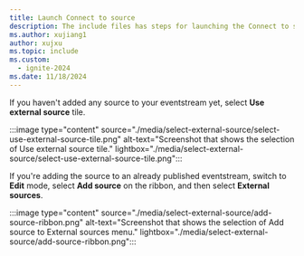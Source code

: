 ```yaml
---
title: Launch Connect to source
description: The include files has steps for launching the Connect to source window.
ms.author: xujiang1
author: xujxu
ms.topic: include
ms.custom:
  - ignite-2024
ms.date: 11/18/2024
---
```


If you haven't added any source to your eventstream yet, select **Use external source** tile.  

:::image type="content" source="./media/select-external-source/select-use-external-source-tile.png" alt-text="Screenshot that shows the selection of Use external source tile." lightbox="./media/select-external-source/select-use-external-source-tile.png":::

If you're adding the source to an already published eventstream, switch to **Edit** mode, select **Add source** on the ribbon, and then select **External sources**. 

:::image type="content" source="./media/select-external-source/add-source-ribbon.png" alt-text="Screenshot that shows the selection of Add source to External sources menu." lightbox="./media/select-external-source/add-source-ribbon.png":::
       
